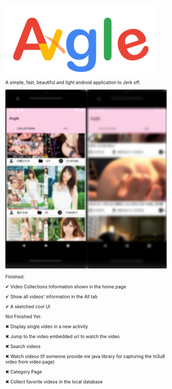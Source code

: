 ![Logo](./logo.png)

A simple, fast, beautiful and light android application to Jerk off.

![Preview](Preview1.jpg)

Finished:

✔ Video Collections Information shown in the home page

✔ Show all videos' information in the All tab

✔ A sketched cool UI

Not Finished Yet:

✖ Display single video in a new activity

✖ Jump to the video embedded url to watch the video

✖ Search videos

✖ Watch videos (If someone provide me java library for capturing the m3u8 video from video page)

✖ Category Page

✖ Collect favorite videos in the local database